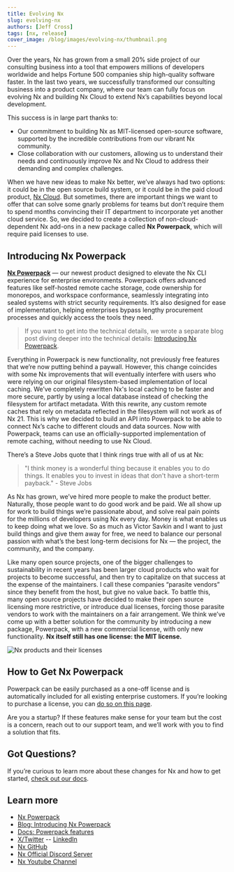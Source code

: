 ```yaml
---
title: Evolving Nx
slug: evolving-nx
authors: [Jeff Cross]
tags: [nx, release]
cover_image: /blog/images/evolving-nx/thumbnail.png
---
```


Over the years, Nx has grown from a small 20% side project of our consulting business into a tool that empowers millions of developers worldwide and helps Fortune 500 companies ship high-quality software faster. In the last two years, we successfully transformed our consulting business into a product company, where our team can fully focus on evolving Nx and building Nx Cloud to extend Nx’s capabilities beyond local development.

This success is in large part thanks to:

- Our commitment to building Nx as MIT-licensed open-source software, supported by the incredible contributions from our vibrant Nx community.
- Close collaboration with our customers, allowing us to understand their needs and continuously improve Nx and Nx Cloud to address their demanding and complex challenges.

When we have new ideas to make Nx better, we’ve always had two options: it could be in the open source build system, or it could be in the paid cloud product, [Nx Cloud](/nx-cloud). But sometimes, there are important things we want to offer that can solve some gnarly problems for teams but don’t require them to spend months convincing their IT department to incorporate yet another cloud service. So, we decided to create a collection of non-cloud-dependent Nx add-ons in a new package called **Nx Powerpack**, which will require paid licenses to use.

## Introducing Nx Powerpack

**[Nx Powerpack](/powerpack)** — our newest product designed to elevate the Nx CLI experience for enterprise environments. Powerpack offers advanced features like self-hosted remote cache storage, code ownership for monorepos, and workspace conformance, seamlessly integrating into sealed systems with strict security requirements. It’s also designed for ease of implementation, helping enterprises bypass lengthy procurement processes and quickly access the tools they need.

> If you want to get into the technical details, we wrote a separate blog post diving deeper into the technical details: [Introducing Nx Powerpack](/blog/introducing-nx-powerpack).

Everything in Powerpack is new functionality, not previously free features that we’re now putting behind a paywall. However, this change coincides with some Nx improvements that will eventually interfere with users who were relying on our original filesystem-based implementation of local caching. We’ve completely rewritten Nx's local caching to be faster and more secure, partly by using a local database instead of checking the filesystem for artifact metadata. With this rewrite, any custom remote caches that rely on metadata reflected in the filesystem will not work as of Nx 21. This is why we decided to build an API into Powerpack to be able to connect Nx’s cache to different clouds and data sources. Now with Powerpack, teams can use an officially-supported implementation of remote caching, without needing to use Nx Cloud.

There’s a Steve Jobs quote that I think rings true with all of us at Nx:

> "I think money is a wonderful thing because it enables you to do things. It enables you to invest in ideas that don't have a short-term payback." - Steve Jobs

As Nx has grown, we’ve hired more people to make the product better. Naturally, those people want to do good work and be paid. We all show up for work to build things we’re passionate about, and solve real pain points for the millions of developers using Nx every day. Money is what enables us to keep doing what we love. So as much as Victor Savkin and I want to just build things and give them away for free, we need to balance our personal passion with what’s the best long-term decisions for Nx — the project, the community, and the company.

Like many open source projects, one of the bigger challenges to sustainability in recent years has been larger cloud products who wait for projects to become successful, and then try to capitalize on that success at the expense of the maintainers. I call these companies “parasite vendors” since they benefit from the host, but give no value back. To battle this, many open source projects have decided to make their open source licensing more restrictive, or introduce dual licenses, forcing those parasite vendors to work with the maintainers on a fair arrangement. We think we’ve come up with a better solution for the community by introducing a new package, Powerpack, with a new commercial license, with only new functionality. **Nx itself still has one license: the MIT license.**

![Nx products and their licenses](/blog/images/evolving-nx/nx-products-licenses.avif)

## How to Get Nx Powerpack

Powerpack can be easily purchased as a one-off license and is automatically included for all existing enterprise customers. If you’re looking to purchase a license, you can [do so on this page](/powerpack).

Are you a startup? If these features make sense for your team but the cost is a concern, reach out to our support team, and we’ll work with you to find a solution that fits.

## Got Questions?

If you’re curious to learn more about these changes for Nx and how to get started, [check out our docs](/features/powerpack).

## Learn more

- [Nx Powerpack](/powerpack)
- [Blog: Introducing Nx Powerpack](/blog/introducing-nx-powerpack)
- [Docs: Powerpack features](/getting-started/intro)
- [X/Twitter](https://twitter.com/nxdevtools) -- [LinkedIn](https://www.linkedin.com/company/nrwl/)
- [Nx GitHub](https://github.com/nrwl/nx)
- [Nx Official Discord Server](https://go.nx.dev/community)
- [Nx Youtube Channel](https://www.youtube.com/@nxdevtools)
